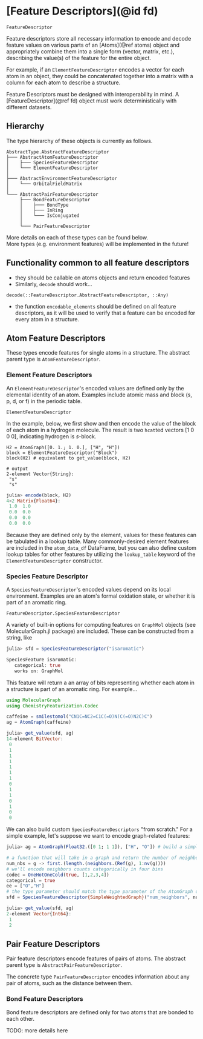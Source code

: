 # [Feature Descriptors](@id fd)

```@docs
FeatureDescriptor
```

Feature descriptors store all necessary information to encode and decode feature values on various parts of an [Atoms](@ref atoms) object and appropriately combine them into a single form (vector, matrix, etc.), describing the value(s) of the feature for the entire object.

For example, if an `ElementFeatureDescriptor` encodes a vector for each atom in an object, they could be concatenated together into a matrix with a column for each atom to describe a structure.

Feature Descriptors must be designed with interoperability in mind. A [FeatureDescriptor](@ref fd) object must work deterministically with different datasets.

## Hierarchy

The type hierarchy of these objects is currently as follows.

```text
AbstractType.AbstractFeatureDescriptor
├─── AbstractAtomFeatureDescriptor
│    ├─── SpeciesFeatureDescriptor
│    └─── ElementFeatureDescriptor
│
├─── AbstractEnvironmentFeatureDescriptor
│    └─── OrbitalFieldMatrix
│
└─── AbstractPairFeatureDescriptor
     ├─── BondFeatureDescriptor
     │    ├─── BondType
     │    ├─── InRing
     │    └─── IsConjugated
     │
     └─── PairFeatureDescriptor
```

More details on each of these types can be found below.\
More types (e.g. environment features) will be implemented in the future!

## Functionality common to all feature descriptors

* they should be callable on atoms objects and return encoded features
* Similarly, `decode` should work...
```@docs
decode(::FeatureDescriptor.AbstractFeatureDescriptor, ::Any)
```
* the function `encodable_elements` should be defined on all feature descriptors, as it will be used to verify that a feature can be encoded for every atom in a structure.

## Atom Feature Descriptors

These types encode features for single atoms in a structure. The abstract parent type is `AtomFeatureDescriptor`.

### Element Feature Descriptors

An `ElementFeatureDescriptor`'s encoded values are defined only by the elemental identity of an atom. Examples include atomic mass and block (s, p, d, or f) in the periodic table.

```@docs
ElementFeatureDescriptor
```

In the example, below, we first show and then encode the value of the block of each atom in a hydrogen molecule. The result is two `hcat`ted vectors [1 0 0 0], indicating hydrogen is _s_-block.

```jldoctest; setup = :(using ChemistryFeaturization.Atoms, ChemistryFeaturization.FeatureDescriptor)
H2 = AtomGraph([0. 1.; 1. 0.], ["H", "H"])
block = ElementFeatureDescriptor("Block")
block(H2) # equivalent to get_value(block, H2)

# output
2-element Vector{String}:
 "s"
 "s"
```
```julia
julia> encode(block, H2)
4×2 Matrix{Float64}:
 1.0  1.0
 0.0  0.0
 0.0  0.0
 0.0  0.0
```

Because they are defined only by the element, values for these features can be tabulated in a lookup table. Many commonly-desired element features are included in the `atom_data_df` DataFrame, but you can also define custom lookup tables for other features by utilizing the `lookup_table` keyword of the `ElementFeatureDescriptor` constructor.

### Species Feature Descriptor

A `SpeciesFeatureDescriptor`'s encoded values depend on its local environment. Examples are an atom's formal oxidation state, or whether it is part of an aromatic ring.

```@docs
FeatureDescriptor.SpeciesFeatureDescriptor
```

A variety of built-in options for computing features on `GraphMol` objects (see MolecularGraph.jl package) are included. These can be constructed from a string, like

```julia
julia> sfd = SpeciesFeatureDescriptor("isaromatic")

SpeciesFeature isaromatic:
   categorical: true
   works on: GraphMol
```
This feature will return a an array of bits representing whether each atom in a structure is part of an aromatic ring. For example...

```julia
using MolecularGraph
using ChemistryFeaturization.Codec

caffeine = smilestomol("CN1C=NC2=C1C(=O)N(C(=O)N2C)C")
ag = AtomGraph(caffeine)
```

```julia
julia> get_value(sfd, ag)
14-element BitVector:
 0
 1
 1
 1
 1
 1
 1
 0
 1
 1
 0
 1
 0
 0
```

 We can also build custom `SpeciesFeatureDescriptors` "from scratch." For a simple example, let's suppose we want to encode graph-related features:

```julia
julia> ag = AtomGraph(Float32.([0 1; 1 1]), ["H", "O"]) # build a simple AtomGraph with a self loop
```

```julia
# a function that will take in a graph and return the number of neighbors of each node
num_nbs = g -> first.(length.(neighbors.(Ref(g), 1:nv(g))))
# we'll encode neighbors counts categorically in four bins
codec = OneHotOneCold(true, [1,2,3,4])
categorical = true
ee = ["O","H"]
# the type parameter should match the type parameter of the AtomGraph object
sfd = SpeciesFeatureDescriptor{SimpleWeightedGraph}("num_neighbors", num_nbs, codec, categorical, ee)
```

```julia
julia> get_value(sfd, ag)
2-element Vector{Int64}:
 1
 2
```

## Pair Feature Descriptors

Pair feature descriptors encode features of pairs of atoms. The abstract parent type is `AbstractPairFeatureDescriptor`.

The concrete type `PairFeatureDescriptor` encodes information about any pair of atoms, such as the distance between them.

### Bond Feature Descriptors

Bond feature descriptors are defined only for two atoms that are bonded to each other.

TODO: more details here